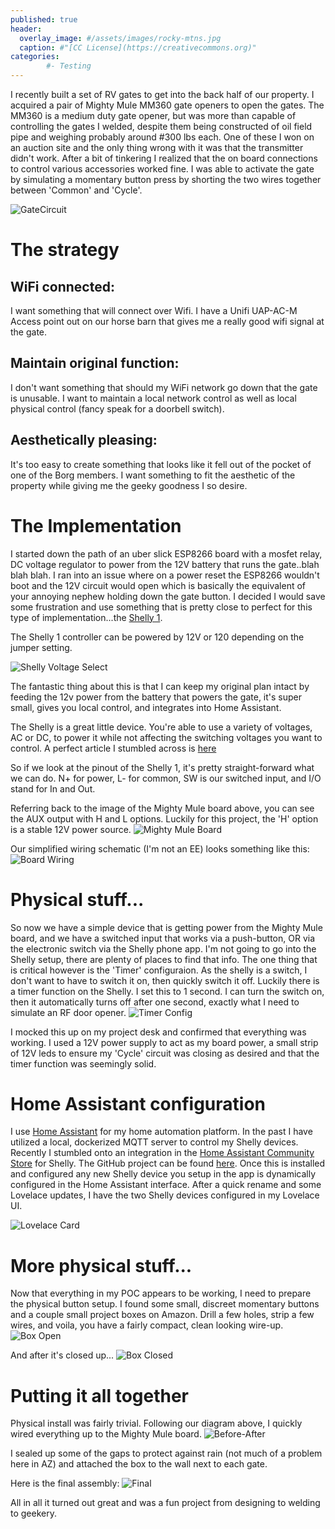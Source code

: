 ```yaml
---
published: true
header:
  overlay_image: #/assets/images/rocky-mtns.jpg
  caption: #"[CC License](https://creativecommons.org)"
categories:
        #- Testing
---
```

I recently built a set of RV gates to get into the back half of our property.  I acquired a pair of Mighty Mule MM360 gate openers to open the gates.  The MM360 is a medium duty gate opener, but was more than capable of controlling the gates I welded, despite them being constructed of oil field pipe and weighing probably around #300 lbs each.  One of these I won on an auction site and the  only thing wrong with it was that the transmitter didn't work.  After a bit of tinkering I realized that the on board connections to control various accessories worked fine. I was able to activate the gate by simulating a momentary button press by shorting the two wires together between 'Common' and 'Cycle'.  

![GateCircuit](/assets/images/circuit.jpg)

# The strategy
## WiFi connected:
I want something that will connect over Wifi. I have a Unifi UAP-AC-M Access point out on our horse barn that gives me a really good wifi signal at the gate.

## Maintain original function:
I don't want something that should my WiFi network go down that the gate is unusable.  I want to maintain a local network control as well as local physical control (fancy speak for a doorbell switch). 

## Aesthetically pleasing:
It's too easy to create something that looks like it fell out of the pocket of one of the Borg members.  I want something to fit the aesthetic of the property while giving me the geeky goodness I so desire.


# The Implementation

I started down the path of an uber slick ESP8266 board with a mosfet relay, DC voltage regulator to power from the 12V battery that runs the gate..blah blah blah.  I ran into an issue where on a power reset the ESP8266 wouldn't boot and the 12V circuit would open which is basically the equivalent of your annoying nephew holding down the gate button.  I decided I would save some frustration and use something that is pretty close to perfect for this type of implementation...the [Shelly 1](https://shelly.cloud/shelly1-open-source).

The Shelly 1 controller can be powered by 12V or 120 depending on the jumper setting.

![Shelly Voltage Select](/assets/images/ShellyVoltageSelect.jpg)

The fantastic thing about this is that I can keep my original plan intact by feeding the 12v power from the battery that powers the gate, it's super small, gives you local control, and integrates into Home Assistant. 

The Shelly is a great little device.  You're able to use a variety of voltages, AC or DC, to power it while not affecting the switching voltages you want to control.  A perfect article I stumbled across is [here](https://www.facebook.com/notes/shelly-support-group-english-version/can-i-use-a-shelly1-to-control-_____-does-it-have-to-be-the-same-voltage/2010703589028995/?hc_location=ufi)

So if we look at the pinout of the Shelly 1, it's pretty straight-forward what we can do.  N+ for power, L- for common, SW is our switched input, and I/O stand for In and Out.

Referring back to the image of the Mighty Mule board above, you can see the AUX output with H and L options.  Luckily for this project, the 'H' option is a stable 12V power source.
![Mighty Mule Board](/assets/images/mmboardaux.jpg)

Our simplified wiring schematic (I'm not an EE) looks something like this:
![Board Wiring](/assets/images/boardpinout.JPG)


# Physical stuff...

So now we have a simple device that is getting power from the Mighty Mule board, and we have a switched input that works via a push-button, OR via the electronic switch via the Shelly phone app. I'm not going to go into the Shelly setup, there are plenty of places to find that info.  The one thing that is critical however is the 'Timer' configuraion. As the shelly is a switch, I don't want to have to switch it on, then quickly switch it off.  Luckily there is a timer function on the Shelly.  I set this to 1 second.  I can turn the switch on, then it automatically turns off after one second, exactly what I need to simulate an RF door opener.
![Timer Config](/assets/images/timerconfig.jpg)

I mocked this up on my project desk and confirmed that everything was working. I used a 12V power supply to act as my board power, a small strip of 12V leds to ensure my 'Cycle' circuit was closing as desired and that the timer function was seemingly solid.

# Home Assistant configuration
I use [Home Assistant](https://www.home-assistant.io) for my home automation platform.  In the past I have utilized a local, dockerized MQTT server to control my Shelly devices.  Recently I stumbled onto an integration in the [Home Assistant Community Store](https://www.hacs.xyz) for Shelly. The GitHub project can be found [here](https://github.com/StyraHem/ShellyForHASS). Once this is installed and configured any new Shelly device you setup in the app is dynamically configured in the Home Assistant interface. After a quick rename and some Lovelace updates, I have the two Shelly devices configured in my Lovelace UI.

![Lovelace Card](/assets/images/lovelace.jpg)


# More physical stuff...
Now that everything in my POC appears to be working, I need to prepare the physical button setup. I found some small, discreet momentary buttons and a couple small project boxes on Amazon. Drill a few holes, strip a few wires, and voila, you have a fairly compact, clean looking wire-up.
![Box Open](/assets/images/boxopen.jpg)

And after it's closed up...
![Box Closed](/assets/images/boxclosed.jpg)

# Putting it all together
Physical install was fairly trivial.  Following our diagram above, I quickly wired everything up to the Mighty Mule board.
![Before-After](/assets/images/Before-After.jpg) 

I sealed up some of the gaps to protect against rain (not much of a problem here in AZ) and attached the box to the wall next to each gate. 

Here is the final assembly:
![Final](/assets/images/finished.jpg)

All in all it turned out great and was a fun project from designing to welding to geekery.


<script src="https://utteranc.es/client.js"
        repo="shaunandersonaz/shaunandersonaz.github.io"
        issue-term="pathname"
        theme="github-dark"
        crossorigin="anonymous"
        async>
</script>

